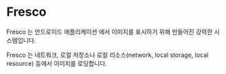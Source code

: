 # Fresco
Fresco 는 안드로이드 애플리케이션 에서 이미지를 표시하기 위해 만들어진 강력한 시스템입니다.

Fresco 는 네트워크, 로컬 저장소나 로컬 리소스(network, local storage, local resource) 등에서 이미지를 로딩합니다.
